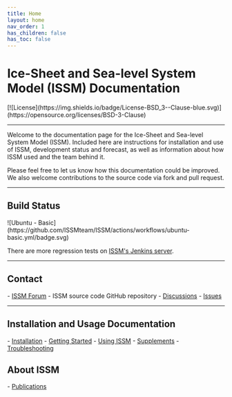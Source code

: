 ```yaml
---
title: Home
layout: home
nav_order: 1
has_children: false
has_toc: false
---
```


<h1>Ice-Sheet and Sea-level System Model (ISSM) Documentation</h1>
[![License](https://img.shields.io/badge/License-BSD_3--Clause-blue.svg)](https://opensource.org/licenses/BSD-3-Clause)

----

Welcome to the documentation page for the Ice-Sheet and Sea-level System Model (ISSM). Included here are instructions for installation and use of ISSM, development status and forecast, as well as information about how ISSM used and the team behind it.

Please feel free to let us know how this documentation could be improved. We also welcome contributions to the source code via fork and pull request.

----
<h2>Build Status</h2>
![Ubuntu - Basic](https://github.com/ISSMteam/ISSM/actions/workflows/ubuntu-basic.yml/badge.svg)

There are more regression tests on <a href="https://ross.ics.uci.edu/jenkins/view/All/" target="_blank">ISSM's Jenkins server</a>.

----

<h2>Contact</h2>
- <a href="https://issm.ess.uci.edu/forum/" target="_blank">ISSM Forum</a>
- ISSM source code GitHub repository
  - <a href="https://github.com/ISSMteam/ISSM/discussions" target="_blank">Discussions</a>
  - <a href="https://github.com/ISSMteam/ISSM/issues" target="_blank">Issues</a>

----

<h2>Installation and Usage Documentation</h2>
- <a href="installation">Installation</a>
- <a href="getting-started">Getting Started</a>
- <a href="using-issm">Using ISSM</a>
- <a href="supplements">Supplements</a>
- <a href="troubleshooting">Troubleshooting</a>

<h2>About ISSM</h2>
- <a href="publications">Publications</a>
